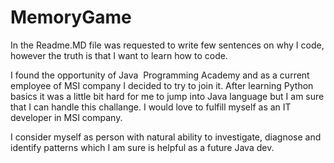 # MemoryGame
In the Readme.MD file was requested to write few sentences on why I code, however the truth is that I want to learn how to code. 

I found the opportunity of Java  Programming Academy and as a current employee of MSI company I decided to try to join it. After learning Python basics it was a little bit hard for me to jump into Java language but I am sure that I can handle this challange. I would love to fulfill myself as an IT developer in MSI company. 

I consider myself as person with natural ability to investigate, diagnose and identify patterns which I am sure is helpful as a future Java dev.
